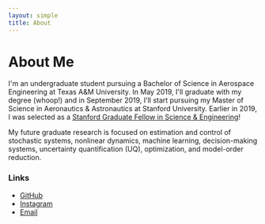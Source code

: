 ```yaml
---
layout: simple
title: About
---
```


# About Me
I'm an undergraduate student pursuing a Bachelor of Science in Aerospace Engineering at Texas A&M University. In May 2019, I'll graduate with my degree (whoop!) and in September 2019, I'll start pursuing my Master of Science in Aeronautics & Astronautics at Stanford University. Earlier in 2019, I was selected as a [Stanford Graduate Fellow in Science & Engineering](https://vpge.stanford.edu/fellowships-funding/sgf/details)!

My future graduate research is focused on estimation and control of stochastic systems, nonlinear dynamics, machine learning, decision-making systems, uncertainty quantification (UQ), optimization, and model-order reduction.

### Links

- [GitHub](https://github.com/rbalexander)
- [Instagram](https://instagram.com/rbalexan)
- [Email](/contact)
